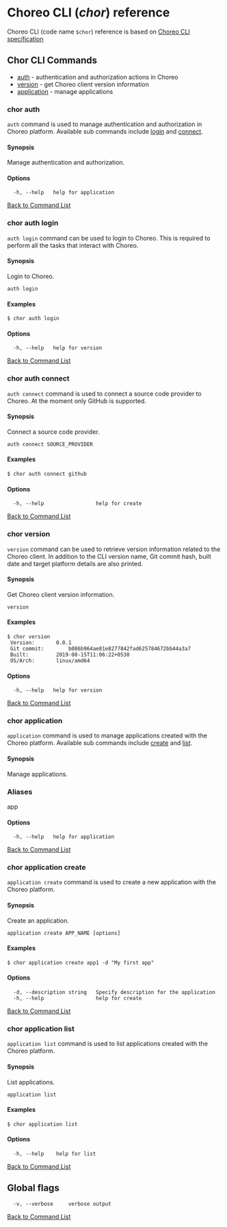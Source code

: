 # Choreo CLI (*chor*) reference

Choreo CLI (code name `$chor`) reference is based on [Choreo CLI specification](../../../tree/master/spec)

## Chor CLI Commands
- [auth](#chor-auth) - authentication and authorization actions in Choreo
- [version](#chor-version) - get Choreo client version information
- [application](#chor-application) - manage applications

### chor auth

`auth` command is used to manage authentication and authorization in Choreo platform. 
Available sub commands include [login](#chor-auth-login) and [connect](#chor-auth-connect).

#### Synopsis

Manage authentication and authorization.

#### Options

```
  -h, --help   help for application
```

[Back to Command List](#chor-cli-commands)

### chor auth login

`auth login` command can be used to login to Choreo. This is required to
perform all the tasks that interact with Choreo.

#### Synopsis

Login to Choreo.

```
auth login
```

#### Examples

```
$ chor auth login
```

#### Options

```
  -h, --help   help for version
```

[Back to Command List](#chor-cli-commands)

### chor auth connect

`auth connect` command is used to connect a source code provider to Choreo. 
At the moment only GitHub is supported.

#### Synopsis

Connect a source code provider.

```
auth connect SOURCE_PROVIDER
```

#### Examples

```
$ chor auth connect github
```

#### Options

```
  -h, --help                 help for create
```

[Back to Command List](#chor-cli-commands)

### chor version

`version` command can be used to retrieve version information 
related to the Choreo client. In addition to the CLI version name, 
Git commit hash, built date and target platform details are also printed.

#### Synopsis

Get Choreo client version information.

```
version
```

#### Examples

```
$ chor version
 Version:		0.0.1
 Git commit:		b086b964ae81e8277842fad625784672bb44a3a7
 Built:			2019-08-15T11:06:22+0530
 OS/Arch:		linux/amd64
```

#### Options

```
  -h, --help   help for version
```

[Back to Command List](#chor-cli-commands)

### chor application

`application` command is used to manage applications created with the Choreo platform. 
Available sub commands include [create](#chor-application-create) and [list](#chor-application-list).

#### Synopsis

Manage applications.

### Aliases

app

#### Options

```
  -h, --help   help for application
```

[Back to Command List](#chor-cli-commands)

### chor application create

`application create` command is used to create a new application with the Choreo platform.

#### Synopsis

Create an application.

```
application create APP_NAME [options]
```

#### Examples

```
$ chor application create app1 -d "My first app"
```

#### Options

```
  -d, --description string   Specify description for the application
  -h, --help                 help for create
```

[Back to Command List](#chor-cli-commands)

### chor application list

`application list` command is used to list applications created with the Choreo platform.

#### Synopsis

List applications.

```
application list
```

#### Examples

```
$ chor application list
```

#### Options

```
  -h, --help    help for list
```

[Back to Command List](#chor-cli-commands)

## Global flags 
```
  -v, --verbose     verbose output
```

[Back to Command List](#chor-cli-commands)
